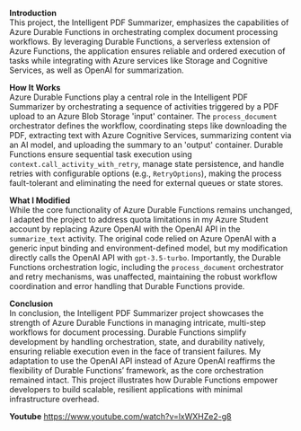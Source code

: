 **Introduction**  
This project, the Intelligent PDF Summarizer, emphasizes the capabilities of Azure Durable Functions in orchestrating complex document processing workflows. By leveraging Durable Functions, a serverless extension of Azure Functions, the application ensures reliable and ordered execution of tasks while integrating with Azure services like Storage and Cognitive Services, as well as OpenAI for summarization. 

**How It Works**  
Azure Durable Functions play a central role in the Intelligent PDF Summarizer by orchestrating a sequence of activities triggered by a PDF upload to an Azure Blob Storage 'input' container. The `process_document` orchestrator defines the workflow, coordinating steps like downloading the PDF, extracting text with Azure Cognitive Services, summarizing content via an AI model, and uploading the summary to an 'output' container. Durable Functions ensure sequential task execution using `context.call_activity_with_retry`, manage state persistence, and handle retries with configurable options (e.g., `RetryOptions`), making the process fault-tolerant and eliminating the need for external queues or state stores.

**What I Modified**  
While the core functionality of Azure Durable Functions remains unchanged, I adapted the project to address quota limitations in my Azure Student account by replacing Azure OpenAI with the OpenAI API in the `summarize_text` activity. The original code relied on Azure OpenAI with a generic input binding and environment-defined model, but my modification directly calls the OpenAI API with `gpt-3.5-turbo`. Importantly, the Durable Functions orchestration logic, including the `process_document` orchestrator and retry mechanisms, was unaffected, maintaining the robust workflow coordination and error handling that Durable Functions provide.

**Conclusion**  
In conclusion, the Intelligent PDF Summarizer project showcases the strength of Azure Durable Functions in managing intricate, multi-step workflows for document processing. Durable Functions simplify development by handling orchestration, state, and durability natively, ensuring reliable execution even in the face of transient failures. My adaptation to use the OpenAI API instead of Azure OpenAI reaffirms the flexibility of Durable Functions’ framework, as the core orchestration remained intact. This project illustrates how Durable Functions empower developers to build scalable, resilient applications with minimal infrastructure overhead.

**Youtube**
https://www.youtube.com/watch?v=lxWXHZe2-g8

